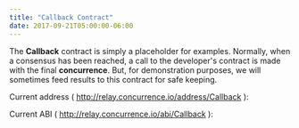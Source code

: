 ```yaml
---
title: "Callback Contract"
date: 2017-09-21T05:00:00-06:00
---
```

The **Callback** contract is simply a placeholder for examples. Normally, when a consensus has been reached, a call to the developer's contract is made with the final **concurrence**. But, for demonstration purposes, we will sometimes feed results to this contract for safe keeping.

<!--RQC CODE solidity Callback/Callback.sol -->

Current address ( http://relay.concurrence.io/address/Callback ):
<!--RQC ADDRESS Callback/Callback.address -->

Current ABI ( http://relay.concurrence.io/abi/Callback ):
<!--RQC ABI Callback/Callback.abi -->
